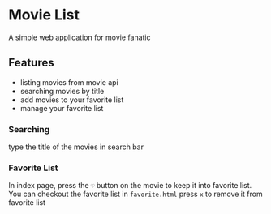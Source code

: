 # Movie List

A simple web application for movie fanatic

## Features

- listing movies from movie api
- searching movies by title
- add movies to your favorite list
- manage your favorite list

### Searching

type the title of the movies in search bar

### Favorite List

In index page, press the `♡` button on the movie to keep it into favorite list.
You can checkout the favorite list in `favorite.html`
press `x` to remove it from favorite list
